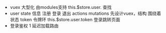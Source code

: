 - vuex 大型化 由modules支持
this.$store.user. 查找
- user
    state  信息 注册 登录 退出
    actions
    mutations
    先设计vuex，结构  围绕着状态
    token  令牌环  this.$store.user.token
    登录跳转页面
- 登录鉴权
    1 延迟加载路由
